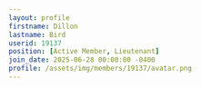 ```yaml
---
layout: profile
firstname: Dillon
lastname: Bird
userid: 19137
position: [Active Member, Lieutenant]
join_date: 2025-06-28 00:00:00 -0400
profile: /assets/img/members/19137/avatar.png
---
```

